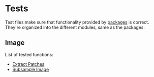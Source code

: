 # Tests

Test files make sure that functionality provided by [packages](../packages) is correct.
They're organized into the different modules, same as the packages.

## Image

List of tested functions:
*   [Extract Patches](image/extract_patches.py)
*   [Subsample Image](image/subsample.py)